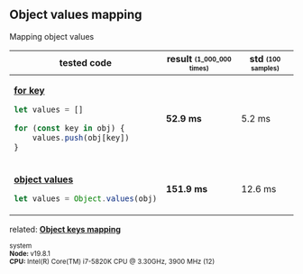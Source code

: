 ## Object values mapping
Mapping object values
<table><thead><tr><th>tested code</th><th>result <sub><sup>(1_000_000 times)</sup></sub></th><th>std <sub><sup>(100 samples)</sup></sub></th></tr></thead><tbody>
<tr></tr><tr><td>

[**for key**](/benchmarks/object-values-mapping/for-key.js)

```javascript
let values = []

for (const key in obj) {
    values.push(obj[key])
}
```

</td><td><b>52.9 ms</b></td><td>5.2 ms</td></tr>
<tr></tr><tr><td>

[**object values**](/benchmarks/object-values-mapping/object-values.js)

```javascript
let values = Object.values(obj)
```

</td><td><b>151.9 ms</b></td><td>12.6 ms</td></tr>
</tbody></table>

related: [**Object keys mapping**](/benchmarks/object-keys-mapping) 

<sub>system<br><b>Node: </b> v19.8.1 <br><b>CPU: </b>Intel(R) Core(TM) i7-5820K CPU @ 3.30GHz, 3900 MHz (12)</sub>
